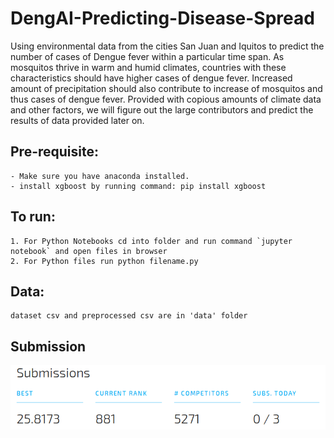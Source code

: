 # DengAI-Predicting-Disease-Spread
Using environmental data from the cities San Juan and Iquitos to predict the number of cases of Dengue fever within a particular time span. As mosquitos thrive in warm and humid climates, countries with these characteristics should have higher cases of dengue fever. Increased amount of precipitation should also contribute to increase of mosquitos and thus cases of dengue fever. Provided with copious amounts of climate data and other factors, we will figure out the large contributors and predict the results of data provided later on.

## Pre-requisite:
	- Make sure you have anaconda installed.
	- install xgboost by running command: pip install xgboost

## To run:
	1. For Python Notebooks cd into folder and run command `jupyter notebook` and open files in browser
	2. For Python files run python filename.py

## Data:
	dataset csv and preprocessed csv are in 'data' folder

## Submission
![alt text](Screenshot_2019-01-02%20DengAI%20Predicting%20Disease%20Spread.png)
